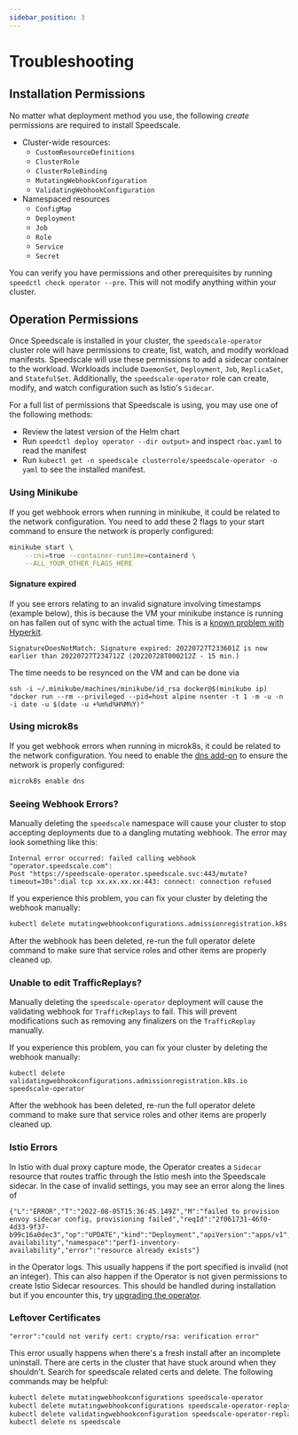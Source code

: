 ```yaml
---
sidebar_position: 3
---
```

# Troubleshooting

## Installation Permissions

No matter what deployment method you use, the following _create_ permissions are required to install Speedscale.

* Cluster-wide resources:
    * `CustomResourceDefinitions`
    * `ClusterRole`
    * `ClusterRoleBinding`
    * `MutatingWebhookConfiguration`
    * `ValidatingWebhookConfiguration`
* Namespaced resources
    * `ConfigMap`
    * `Deployment`
    * `Job`
    * `Role`
    * `Service`
    * `Secret`

You can verify you have permissions and other prerequisites by running `speedctl check operator --pre`.
This will not modify anything within your cluster.

## Operation Permissions

Once Speedscale is installed in your cluster, the `speedscale-operator` cluster role will have permissions to create, list, watch, and modify workload manifests.
Speedscale will use these permissions to add a sidecar container to the workload.
Workloads include `DaemonSet`, `Deployment`, `Job`, `ReplicaSet`, and `StatefulSet`.
Additionally, the `speedscale-operator` role can create, modify, and watch configuration such as Istio's `Sidecar`.

For a full list of permissions that Speedscale is using, you may use one of the following methods:

* Review the latest version of the Helm chart
* Run `speedctl deploy operator --dir output>` and inspect `rbac.yaml` to read the manifest
* Run `kubectl get -n speedscale clusterrole/speedscale-operator -o yaml` to see the installed manifest.

### Using Minikube <a href="#webhook-errors" id="webhook-errors"></a>

If you get webhook errors when running in minikube, it could be related to the network configuration. You need to add these 2 flags to your start command to ensure the network is properly configured:

```bash
minikube start \
    --cni=true --container-runtime=containerd \
    --ALL_YOUR_OTHER_FLAGS_HERE
```

#### Signature expired

If you see errors relating to an invalid signature involving timestamps (example below), this is because the VM your minikube instance is running on has fallen out of sync with the actual time. This is a [known problem with Hyperkit](https://github.com/kubernetes/minikube/issues/1378).

```
SignatureDoesNotMatch: Signature expired: 20220727T233601Z is now earlier than 20220727T234712Z (20220728T000212Z - 15 min.)
```

The time needs to be resynced on the VM and can be done via
```
ssh -i ~/.minikube/machines/minikube/id_rsa docker@$(minikube ip) "docker run --rm --privileged --pid=host alpine nsenter -t 1 -m -u -n -i date -u $(date -u +%m%d%H%M%Y)"
```

### Using microk8s <a href="#webhook-errors" id="webhook-errors"></a>

If you get webhook errors when running in microk8s, it could be related to the network configuration. You need to enable the [dns add-on](https://microk8s.io/docs/addon-dns) to ensure the network is properly configured:

```bash
microk8s enable dns
```

### Seeing Webhook Errors? <a href="#webhook-errors" id="webhook-errors"></a>

Manually deleting the `speedscale` namespace will cause your cluster to stop accepting deployments due to a dangling mutating webhook. The error may look something like this:

```
Internal error occurred: failed calling webhook "operator.speedscale.com":
Post "https://speedscale-operator.speedscale.svc:443/mutate?timeout=30s":dial tcp xx.xx.xx.xx:443: connect: connection refused
```

If you experience this problem, you can fix your cluster by deleting the webhook manually:

```bash
kubectl delete mutatingwebhookconfigurations.admissionregistration.k8s.io speedscale-operator
```

After the webhook has been deleted, re-run the full operator delete command to make sure that service roles and other items are properly cleaned up.

### Unable to edit TrafficReplays?

Manually deleting the `speedscale-operator` deployment will cause the validating webhook for `TrafficReplays` to fail.
This will prevent modifications such as removing any finalizers on the `TrafficReplay` manually.

If you experience this problem, you can fix your cluster by deleting the webhook manually:

```
kubectl delete validatingwebhookconfigurations.admissionregistration.k8s.io speedscale-operator
```

After the webhook has been deleted, re-run the full operator delete command to make sure that service roles and other items are properly cleaned up.

### Istio Errors

In Istio with dual proxy capture mode, the Operator creates a `Sidecar` resource that routes traffic through the Istio mesh into the Speedscale sidecar. In the case of invalid settings, you may see an error along the lines of
```
{"L":"ERROR","T":"2022-08-05T15:36:45.149Z","M":"failed to provision envoy sidecar config, provisioning failed","reqId":"2f061731-46f0-4d33-9f37-b99c16a0dec3","op":"UPDATE","kind":"Deployment","apiVersion":"apps/v1","name":"inventory-availability","namespace":"perf1-inventory-availability","error":"resource already exists"}
```
in the Operator logs. This usually happens if the port specified is invalid (not an integer). This can also happen if the Operator is not given permissions to create Istio Sidecar resources. This should be handled during installation but if you encounter this, try [upgrading the operator](../upgrade/operator.md).

### Leftover Certificates
```
"error":"could not verify cert: crypto/rsa: verification error"
```

This error usually happens when there's a fresh install after an incomplete uninstall. There are certs in the cluster that have stuck around when they shouldn't. Search for speedscale related certs and delete. The following commands may be helpful:
```bash
kubectl delete mutatingwebhookconfigurations speedscale-operator
kubectl delete mutatingwebhookconfigurations speedscale-operator-replay
kubectl delete validatingwebhookconfiguration speedscale-operator-replay 
kubectl delete ns speedscale 
```